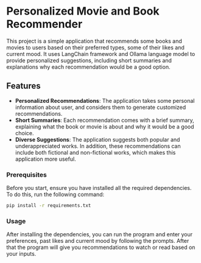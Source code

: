 # Personalized Movie and Book Recommender

This project is a simple application that recommends some books and movies to users based on their preferred types, some of their likes and current mood. It uses LangChain framework and Ollama language model to provide personalized suggestions, including short summaries and explanations why each recommendation would be a good option.

## Features

- **Personalized Recommendations**: The application takes some personal information about user, and considers them to generate customized recommendations.
- **Short Summaries**: Each recommendation comes with a brief summary, explaining what the book or movie is about and why it would be a good choice.
- **Diverse Suggestions**: The application suggests both popular and underappreciated works. In addition, these recommendations can include both fictional and non-fictional works, which makes this application more useful.

### Prerequisites

Before you start, ensure you have installed all the required dependencies. To do this, run the following command:

```bash
pip install -r requirements.txt
```

### Usage

After installing the dependencies, you can run the program and enter your preferences, past likes and current mood by following the prompts. After that the program will give you recommendations to watch or read based on your inputs.


